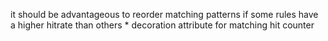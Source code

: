 ﻿
it should be advantageous to reorder matching patterns if some rules have a higher hitrate than others
	* decoration attribute for matching hit counter
	     